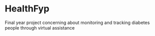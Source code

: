# HealthFyp
Final year project concerning about monitoring and tracking diabetes people through virtual assistance 

